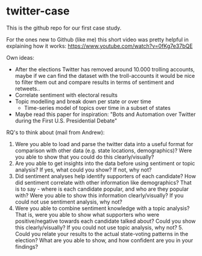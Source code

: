 # twitter-case

This is the github repo for our first case study.

For the ones new to Github (like me) this short video was pretty helpful in explaining how it works: https://www.youtube.com/watch?v=0fKg7e37bQE

Own ideas:
- After the elections Twitter has removed around 10.000 trolling accounts, maybe if we can find the dataset with the troll-accounts it would be nice to filter them out and compare results in terms of sentiment and retweets..
- Correlate sentiment with electoral results
- Topic modelling and break down per state or over time
  - Time-series model of topics over time in a subset of states
- Maybe read this paper for inspiration: "Bots and Automation over Twitter during the First U.S. Presidential Debate"

RQ's to think about (mail from Andrew): 

  1. Were you able to load and parse the twitter data into a useful format for comparison with other data (e.g. state locations, demographics)? Were you able to show that you could do this clearly/visually? 
  2. Are you able to get insights into the data before using sentiment or topic analysis? If yes, what could you show? If not, why not?  
  3. Did sentiment analyses help identify supporters of each candidate? How did sentiment correlate with other information like demographics? That is to say - where is each candidate popular, and who are they popular with?  Were you able to show this information clearly/visually? If you could not use sentiment analysis, why not?  
  4. Were you able to combine sentiment knowledge with a topic analysis?  That is, were you able to show what supporters who were positive/negative towards each candidate talked about? Could you show this clearly/visually? If you could not use topic analysis, why not?    5. Could you relate your results to the actual state-voting patterns in the election? What are you able to show, and how confident are you in your findings?
